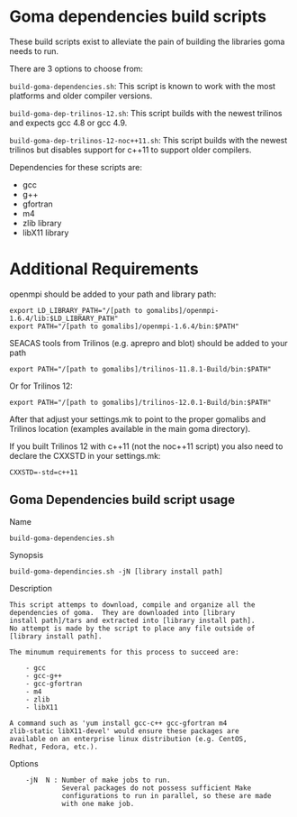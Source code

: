 # Goma dependencies build scripts

These build scripts exist to alleviate the pain of building the
libraries goma needs to run.

There are 3 options to choose from:

`build-goma-dependencies.sh`: This script is known to work with the
most platforms and older compiler versions.

`build-goma-dep-trilinos-12.sh`: This script builds with the newest
trilinos and expects gcc 4.8 or gcc 4.9.

`build-goma-dep-trilinos-12-noc++11.sh`: This script builds with the
newest trilinos but disables support for c++11 to support older
compilers.

Dependencies for these scripts are:

* gcc
* g++
* gfortran
* m4
* zlib library
* libX11 library             

# Additional Requirements

openmpi should be added to your path and library path:

    export LD_LIBRARY_PATH="/[path to gomalibs]/openmpi-1.6.4/lib:$LD_LIBRARY_PATH"
    export PATH="/[path to gomalibs]/openmpi-1.6.4/bin:$PATH"

SEACAS tools from Trilinos (e.g. aprepro and blot) should be added to
your path

    export PATH="/[path to gomalibs]/trilinos-11.8.1-Build/bin:$PATH"  

Or for Trilinos 12:

    export PATH="/[path to gomalibs]/trilinos-12.0.1-Build/bin:$PATH"

After that adjust your settings.mk to point to the proper gomalibs
and Trilinos location (examples available in the main goma directory).

If you built Trilinos 12 with c++11 (not the noc++11 script) you also
need to declare the CXXSTD in your settings.mk:

    CXXSTD=-std=c++11


## Goma Dependencies build script usage

Name

	build-goma-dependencies.sh

Synopsis

	build-goma-dependincies.sh -jN [library install path]

Description

	This script attemps to download, compile and organize all the
	dependencies of goma.  They are downloaded into [library
	install path]/tars and extracted into [library install path].
	No attempt is made by the script to place any file outside of
	[library install path].

	The minumum requirements for this process to succeed are:
	    
	    - gcc
	    - gcc-g++
	    - gcc-gfortran
	    - m4
	    - zlib
	    - libX11

	A command such as 'yum install gcc-c++ gcc-gfortran m4
	zlib-static libX11-devel' would ensure these packages are
	available on an enterprise linux distribution (e.g. CentOS,
	Redhat, Fedora, etc.).

Options

        -jN  N : Number of make jobs to run.
                 Several packages do not possess sufficient Make
                 configurations to run in parallel, so these are made
                 with one make job.


